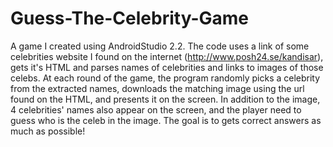 # Guess-The-Celebrity-Game
A game I created using AndroidStudio 2.2.
The code uses a link of some celebrities website I found on the internet (http://www.posh24.se/kandisar), gets it's HTML and parses names
of celebrities and links to images of those celebs.
At each round of the game, the program randomly picks a celebrity from the extracted names, downloads the matching image using the url
found on the HTML, and presents it on the screen.
In addition to the image, 4 celebrities' names also appear on the screen, and the player need to guess who is the celeb in the image.
The goal is to gets correct answers as much as possible!
